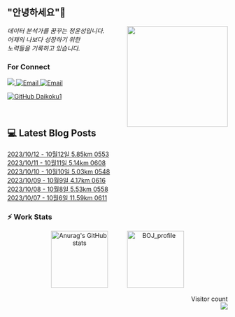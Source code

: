 
<h2> "안녕하세요"👋 </h2>
<img align='right' src="https://user-images.githubusercontent.com/50973778/144942576-b2f10b31-e628-43e4-b7da-3cc2144a5b73.gif" width="230">
<p><em> 데이터 분석가를 꿈꾸는 정윤성입니다.</br> 어제의 나보다 성장하기 위한 </br> 노력들을 기록하고 있습니다.</em></p>

### For Connect
<a href="https://blog.naver.com/jjys9047" target="_blank"><img src="https://img.shields.io/badge/-BLOG-brightgreen?style=flat-square&logo=Bloglovin&logoColor=white">
<a href="https://mail.google.com/mail/?view=cm&amp;fs=1&amp;to=jys9047@gmail.com" target="_blank"><img src="https://img.shields.io/badge/-Gmail-c14438?style=flat-square&logo=Gmail&logoColor=white" alt="Email">
<a href="mailto:jjys9047@naver.com" target="_blank"><img src="https://img.shields.io/badge/-Naver-brightgreen?style=flat-square&logo=Naver&logoColor=white" alt="Email">

[![GitHub Daikoku1](https://img.shields.io/github/followers/Daikoku1?label=follow&style=social)](https://github.com/Daikoku1)

</br>

## 💻 Latest Blog Posts
[2023/10/12 - 10월12일 5.85km 0553](https://blog.naver.com/jjys9047/223235147413) <br>
[2023/10/11 - 10월11일 5.14km 0608](https://blog.naver.com/jjys9047/223234076039) <br>
[2023/10/10 - 10월10일 5.03km 0548](https://blog.naver.com/jjys9047/223233182806) <br>
[2023/10/09 - 10월9일 4.17km 0616](https://blog.naver.com/jjys9047/223232119369) <br>
[2023/10/08 - 10월8일 5.53km 0558](https://blog.naver.com/jjys9047/223231330815) <br>
[2023/10/07 - 10월6일 11.59km 0611](https://blog.naver.com/jjys9047/223230404449) <br>


### ⚡ Work Stats
<p align = 'center'>
  <img src="https://github-readme-stats.vercel.app/api?username=Daikoku1&show_icons=true&theme=midnight-purple" alt="Anurag's GitHub stats" height="130" hspace="20"/>
  <img src="http://mazassumnida.wtf/api/v2/generate_badge?boj=jys9047" alt="BOJ_profile" height="130" hspace="20"/>
</p>

<p align="right"> 
  Visitor count<br>
  <img src="https://profile-counter.glitch.me/Daikoku1/count.svg" />
</p>
